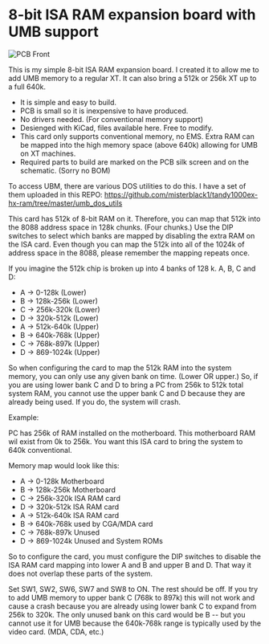 # 8-bit ISA RAM expansion board with UMB support

![PCB Front](https://github.com/misterblack1/isa-ram-expansion/blob/main/images/Front_Small.png?raw=true)

This is my simple 8-bit ISA RAM expansion board. I created it to allow me to add UMB memory to a regular XT. It can also bring a 512k or 256k XT up to a full 640k.

- It is simple and easy to build.
- PCB is small so it is inexpensive to have produced.
- No drivers needed. (For conventional memory support)
- Desienged with KiCad, files available here. Free to modify.
- This card only supports conventional memory, no EMS. Extra RAM can be mapped into the high memory space (above 640k) allowing for UMB on XT machines.
- Required parts to build are marked on the PCB silk screen and on the schematic. (Sorry no BOM)

To access UBM, there are various DOS utilities to do this. I have a set of them uploaded in this REPO:
https://github.com/misterblack1/tandy1000ex-hx-ram/tree/master/umb_dos_utils

This card has 512k of 8-bit RAM on it. Therefore, you can map that 512k into the 8088 address space in 128k chunks. (Four chunks.) Use the DIP switches to select which banks are mapped by disabling the extra RAM on the ISA card. Even though you can map the 512k into all of the 1024k of address space in the 8088, please remember the mapping repeats once.

If you imagine the 512k chip is broken up into 4 banks of 128 k. A, B, C and D:

- A -> 0-128k (Lower)
- B -> 128k-256k (Lower)
- C -> 256k-320k (Lower)
- D -> 320k-512k (Lower)
- A -> 512k-640k (Upper)
- B -> 640k-768k (Upper)
- C -> 768k-897k (Upper)
- D -> 869-1024k (Upper)

So when configuring the card to map the 512k RAM into the system memory, you can only use any given bank on time. (Lower OR upper.) So, if you are using lower bank C and D to bring a PC from 256k to 512k total system RAM, you cannot use the upper bank C and D because they are already being used. If you do, the system will crash.

Example:

PC has 256k of RAM installed on the motherboard. This motherboard RAM wil exist from 0k to 256k. 
You want this ISA card to bring the system to 640k conventional. 

Memory map would look like this:

- A -> 0-128k Motherboard
- B -> 128k-256k Motherboard
- C -> 256k-320k ISA RAM card
- D -> 320k-512k ISA RAM card
- A -> 512k-640k ISA RAM card
- B -> 640k-768k used by CGA/MDA card
- C -> 768k-897k Unused
- D -> 869-1024k Unused and System ROMs

So to configure the card, you must configure the DIP switches to disable the ISA RAM card mapping into lower A and B and upper B and D. That way it does not overlap these parts of the system.

Set SW1, SW2, SW6, SW7 and SW8 to ON. The rest should be off. If you try to add UMB memory to upper bank C (768k to 897k) this will not work and cause a crash because you are already using lower bank C to expand from 256k to 320k. The only unused bank on this card would be B -- but you cannot use it for UMB because the 640k-768k range is typically used by the video card. (MDA, CDA, etc.)



